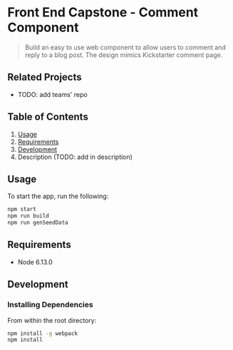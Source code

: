 # Front End Capstone - Comment Component

> Build an easy to use web component to allow users to comment and reply to a blog post.
The design mimics Kickstarter comment page. 

## Related Projects

  - TODO: add teams' repo
  
## Table of Contents

1. [Usage](#Usage)
1. [Requirements](#requirements)
1. [Development](#development)
1. Description (TODO: add in description)

## Usage
To start the app, run the following: 

```sh
npm start
npm run build
npm run genSeedData
```

## Requirements
- Node 6.13.0


## Development

### Installing Dependencies

From within the root directory:

```sh
npm install -g webpack
npm install
```
